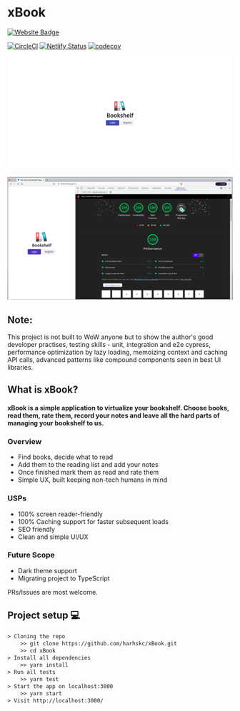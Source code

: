 # xBook

[![Website Badge](https://img.shields.io/badge/Visit-Now-green?style=for-the-badge&logo=netlify)](https://xBook.netlify.app/)

[![CircleCI](https://circleci.com/gh/harshkc/xBook/tree/main.svg?style=shield&circle-token=411598b5a3445d085c19a08a453e2235a9e13b9e)](https://circleci.com/gh/harshkc/xBook/tree/main)
[![Netlify Status](https://api.netlify.com/api/v1/badges/982cfe81-11f1-426d-9449-437413752ee1/deploy-status)](https://app.netlify.com/sites/xBook/deploys)
[![codecov](https://codecov.io/gh/harshkc/xBook/branch/main/graph/badge.svg?token=X6AE6E0CNW)](https://codecov.io/gh/harshkc/xBook)

![Application working](images/xBook.gif?raw=true "xBook")

![Perfect lighthouse score](images/perfect_lighthouse_xBook.png?raw=true "Lighthouse score")


## Note: 
This project is not built to WoW anyone but to show the author's good developer practises, testing skills - unit, integration and e2e cypress, 
performance optimization by lazy loading, memoizing context and caching API calls, advanced patterns like compound components seen in best UI libraries.

## What is xBook?
#### xBook is a simple application to virtualize your bookshelf. Choose books, read them, rate them, record your notes and leave all the hard parts of managing your bookshelf to us.

### Overview

- Find books, decide what to read
- Add them to the reading list and add your notes 
- Once finished mark them as read and rate them
- Simple UX, built keeping non-tech humans in mind

### USPs

- 100% screen reader-friendly 
- 100% Caching support for faster subsequent loads
- SEO friendly
- Clean and simple UI/UX 

### Future Scope

- Dark theme support
- Migrating project to TypeScript

PRs/Issues are most welcome.
## Project setup 💻

```
> Cloning the repo
    >> git clone https://github.com/harhskc/xBook.git
    >> cd xBook
> Install all dependencies
    >> yarn install
> Run all tests
    >> yarn test
> Start the app on localhost:3000
    >> yarn start
> Visit http://localhost:3000/

```
